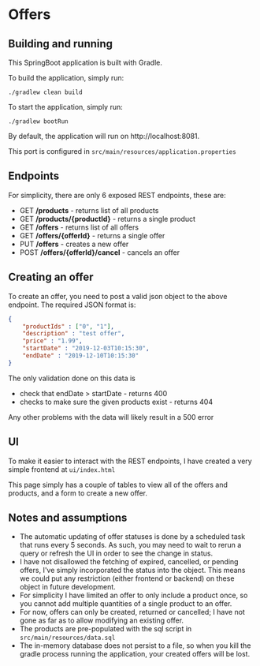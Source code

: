 Offers
======

Building and running
------
This SpringBoot application is built with Gradle.

To build the application, simply run:

`./gradlew clean build`

To start the application, simply run:

`./gradlew bootRun`

By default, the application will run on http://localhost:8081.

This port is configured in `src/main/resources/application.properties`

Endpoints
------
For simplicity, there are only 6 exposed REST endpoints, these are:

* GET **/products** - returns list of all products
* GET **/products/{productId}** - returns a single product
* GET **/offers** - returns list of all offers
* GET **/offers/{offerId}** - returns a single offer
* PUT **/offers** - creates a new offer
* POST **/offers/{offerId}/cancel** - cancels an offer

Creating an offer
------
To create an offer, you need to post a valid json object to the above endpoint.
The required JSON format is:

```json
{
	"productIds" : ["0", "1"],
	"description" : "test offer",
	"price" : "1.99",
	"startDate" : "2019-12-03T10:15:30",
	"endDate" : "2019-12-10T10:15:30"
}
```
The only validation done on this data is
* check that endDate > startDate - returns 400
* checks to make sure the given products exist - returns 404

Any other problems with the data will likely result in a 500 error

UI
------
To make it easier to interact with the REST endpoints, I have created a very simple frontend at `ui/index.html`

This page simply has a couple of tables to view all of the offers and products, and a form to create a new offer.

Notes and assumptions
------
* The automatic updating of offer statuses is done by a scheduled task that runs every 5 seconds. As such, you may need to wait to rerun a query or refresh the UI in order to see the change in status.
* I have not disallowed the fetching of expired, cancelled, or pending offers, I've simply incorporated the status into the object. This means we could put any restriction (either frontend or backend) on these object in future development.
* For simplicity I have limited an offer to only include a product once, so you cannot add multiple quantities of a single product to an offer.
* For now, offers can only be created, returned or cancelled; I have not gone as far as to allow modifying an existing offer.
* The products are pre-populated with the sql script in `src/main/resources/data.sql`
* The in-memory database does not persist to a file, so when you kill the gradle process running the application, your created offers will be lost.
